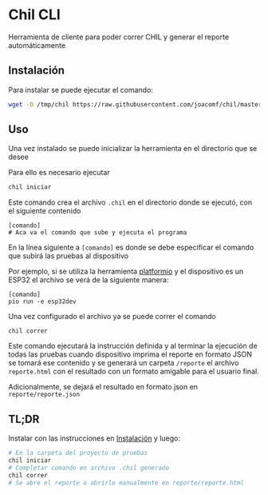 # Chil CLI

Herramienta de cliente para poder correr CHIL y generar el reporte automáticamente

## Instalación
Para instalar se puede ejecutar el comando:
``` bash
wget -O /tmp/chil https://raw.githubusercontent.com/joacomf/chil/master/herramientas/chil && chmod +x /tmp/chil && sudo /tmp/chil instalar
```

## Uso
Una vez instalado se puede inicializar la herramienta en el directorio que se desee

Para ello es necesario ejecutar
``` bash
chil iniciar
```

Este comando crea el archivo `.chil` en el directorio donde se ejecutó, con el siguiente contenido
```
[comando]
# Aca va el comando que sube y ejecuta el programa
```

En la línea siguiente a `[comando]` es donde se debe especificar el comando que subirá las pruebas al dispositivo

Por ejemplo, si se utiliza la herramienta [platformio](https://docs.platformio.org/en/latest/core/index.html) y el dispositivo es un ESP32 el archivo se verá de la siguiente manera:
```
[comando]
pio run -e esp32dev
```

Una vez configurado el archivo ya se puede correr el comando 
```
chil correr
```

Este comando ejecutará la instrucción definida y al terminar la ejecución de todas las pruebas cuando dispositivo imprima el reporte en formato JSON se tomará ese contenido y se generará un carpeta `/reporte` el archivo `reporte.html` con el resultado con un formato amigable para el usuario final. 

Adicionalmente, se dejará el resultado en formato json en `reporte/reporte.json`

## TL;DR 
Instalar con las instrucciones en [Instalación](#instalación) y luego:

``` bash
# En la carpeta del proyecto de pruebas
chil iniciar
# Completar comando en archivo .chil generado
chil correr
# Se abre el reporte o abrirlo manualmente en reporte/reporte.html
```

